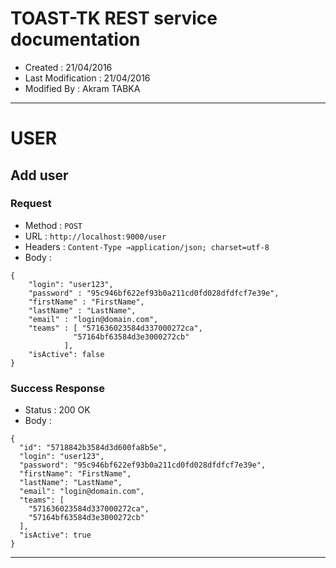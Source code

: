 # TOAST-TK REST service documentation
- Created : 21/04/2016
- Last Modification : 21/04/2016
- Modified By : Akram TABKA
----
# USER
## Add user

### Request

* Method : `POST`
* URL : `http://localhost:9000/user`
* Headers : `Content-Type →application/json; charset=utf-8`
* Body :
```
{
    "login": "user123",
    "password" : "95c946bf622ef93b0a211cd0fd028dfdfcf7e39e",
    "firstName" : "FirstName",
    "lastName" : "LastName",
    "email" : "login@domain.com",
    "teams" : [ "571636023584d337000272ca",
              "57164bf63584d3e3000272cb"
            ],
    "isActive": false
}
```

### Success Response

* Status : 200 OK
* Body :
```
{
  "id": "5718842b3584d3d600fa8b5e",
  "login": "user123",
  "password": "95c946bf622ef93b0a211cd0fd028dfdfcf7e39e",
  "firstName": "FirstName",
  "lastName": "LastName",
  "email": "login@domain.com",
  "teams": [
    "571636023584d337000272ca",
    "57164bf63584d3e3000272cb"
  ],
  "isActive": true
}
```
----
